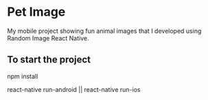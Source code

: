 # Pet Image
My mobile project showing fun animal images that I developed using Random Image React Native.

## To start the project

npm install

react-native run-android || react-native run-ios
